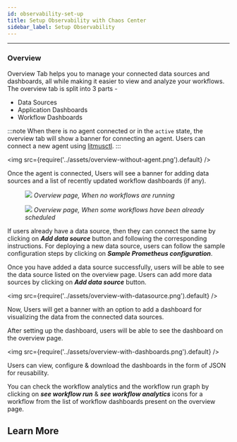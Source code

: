 ```yaml
---
id: observability-set-up
title: Setup Observability with Chaos Center
sidebar_label: Setup Observability
---
```


---

### Overview

Overview Tab helps you to manage your connected data sources and dashboards, all while making it easier to view and analyze your workflows. The overview tab is split into 3 parts -

- Data Sources
- Application Dashboards
- Workflow Dashboards

:::note
When there is no agent connected or in the `active` state, the overview tab will show a banner for connecting an agent.
Users can connect a new agent using [litmusctl](https://github.com/litmuschaos/litmusctl).
:::

<img src={require('../assets/overview-without-agent.png').default} />

Once the agent is connected, Users will see a banner for adding data sources and a list of recently updated workflow dashboards (if any).

<figure>
<img src={require('../assets/overview-first-look.png').default} />
<i>Overview page, When no workflows are running</i>
</figure>

<figure>
<img src={require('../assets/recently-updated-workflow-dashboards.png').default} />
<i>Overview page, When some workflows have been already scheduled </i>
</figure>

If users already have a data source, then they can connect the same by clicking on _**Add data source**_ button and following the corresponding instructions. For deploying a new data source, users can follow the sample configuration steps by clicking on _**Sample Prometheus configuration**_.

Once you have added a data source successfully, users will be able to see the data source listed on the overview page. Users can add more data sources by clicking on _**Add data source**_ button.

<img src={require('../assets/overview-with-datasource.png').default} />

Now, Users will get a banner with an option to add a dashboard for visualizing the data from the connected data sources.

After setting up the dashboard, users will be able to see the dashboard on the overview page.

<img src={require('../assets/overview-with-dashboards.png').default} />

Users can view, configure & download the dashboards in the form of JSON for reusability.

You can check the workflow analytics and the workflow run graph by clicking on _**see workflow run**_ & _**see workflow analytics**_ icons for a workflow from the list of workflow dashboards present on the overview page.

## Learn More
